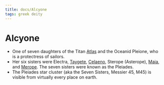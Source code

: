 ```yaml
---
title: docs/Alcyone
tags: greek deity
---
```


# Alcyone 
- One of seven daughters of the Titan [Atlas](Atlas.md) and the Oceanid Pleione, who is a protectress of sailors.
- Her six sisters were Electra, [Taygete](Taygete.md), [Celaeno](Celaeno.md), Sterope (Asterope), [Maia](Maia.md), and [Merope](Merope.md). The seven sisters were known as the Pleiades.
- The Pleiades star cluster (aka the Seven Sisters, Messier 45, M45) is visible from virtually every place on earth.